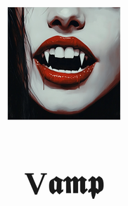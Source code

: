 <div align="center">
  <img src="https://raw.githubusercontent.com/CrimsonMods/VAMP/refs/heads/master/images/logo_256.png" width="256"/>
  <h1 style="font-family: 'Creepster', cursive; font-size: 72px;">V𝖆𝖒𝖕</h1>
</div>
